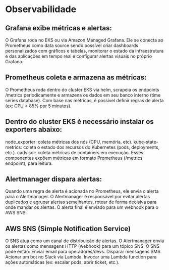 # Observabilidade

## Grafana exibe métricas e alertas: 
O Grafana roda no EKS ou via Amazon Managed Grafana.
Ele se conecta ao Prometheus como data source sendo possível criar dashboards personalizados com gráficos e tabelas, monitorar o estado da infraestrutura e das aplicações em tempo real e configurar alertas visuais no próprio Grafana.

## Prometheus coleta e armazena as métricas: 
O Prometheus roda dentro do cluster EKS via helm, scrapeia os endpoints /metrics periodicamente e armazena os dados em seu banco interno (time series database).
Com base nas métricas, é possível definir regras de alerta (ex: CPU > 85% por 5 minutos).

## Dentro do cluster EKS é necessário instalar os exporters abaixo:
node_exporter: coleta métricas dos nós (CPU, memória, etc).
kube-state-metrics: coleta o estado dos recursos do Kubernetes (pods, deployments, etc.).
cadvisor: coleta métricas de containers em execução.
Esses componentes expõem métricas em formato Prometheus (/metrics endpoint), para leitura.

## Alertmanager dispara alertas:
Quando uma regra de alerta é acionada no Prometheus, ele envia o alerta para o Alertmanager.
O Alertmanager é responsável por evitar alertas duplicados e agrupar alertas semelhantes, rotear de forma decisiva para onde mandar os alertas. O alerta final é enviado para um webhook para o AWS SNS.


## AWS SNS (Simple Notification Service)
O SNS atua como um canal de distribuição de alertas.
O Alertmanager envia os alertas como mensagens HTTP (webhook) para um tópico SNS.
O SNS pode então:
Enviar email para operadores/devs.
Disparar mensagens SMS.
Acionar um bot no Slack via Lambda.
Invocar uma Lambda function para ações automáticas (ex: escalar pods, abrir ticket, etc.).

